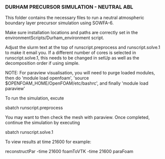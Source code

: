 ### DURHAM PRECURSOR SIMULATION - NEUTRAL ABL ###

This folder contains the necessary files to run a neutral atmospheric boundary layer precursor simulation using SOWFA-6.

Make sure installation locations and paths are correctly set in the environmentScripts/Durham_environment script.

Adjust the slurm text at the top of runscript.preprocess and runscript.solve.1 to make it email you. If a different number of cores is selected in runscript.solve.1,
this needs to be changed in setUp as well as the decomposition order if using simple. 

NOTE: For paraview visualisation, you will need to purge loaded modules, then do 'module load openfoam', 'source $OPENFOAM_HOME/OpenFOAM/etc/bashrc', 
      and finally 'module load paraview'

To run the simulation, excute 

sbatch runscript.preprocess

You may want to then check the mesh with paraview. Once completed, continue the simulation by executing

sbatch runscript.solve.1

To view results at time 21600 for example:

reconstructPar -time 21600
foamToVTK -time 21600
paraFoam

